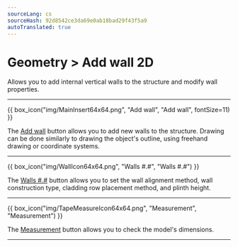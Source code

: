 ```yaml
---
sourceLang: cs
sourceHash: 92d8542ce3da69e0ab18bad29f43f5a9
autoTranslated: true
---
```


# Geometry &gt; Add wall 2D

  <p>Allows you to add internal vertical walls to the structure and modify wall properties.</p>

  <hr class="main">

  {{ box_icon("img/MainInsert64x64.png", "Add wall", "Add wall", fontSize=11) }}
  <p>The <u>Add wall</u> button allows you to add new walls to the structure. Drawing can be done similarly to drawing the object's outline, using freehand drawing or coordinate systems.</p>

  <hr class="main">

{{ box_icon("img/WallIcon64x64.png", "Walls #.#", "Walls #.#") }} 
  <p>The <u>Walls #.#</u> button allows you to set the wall alignment method, wall construction type, cladding row placement method, and plinth height.</p>

  <hr class="main">

{{ box_icon("img/TapeMeasureIcon64x64.png", "Measurement", "Measurement") }}
  <p>The <u>Measurement</u> button allows you to check the model's dimensions.</p>

  <hr class="main">

<!-- product: HiStruct Building Configurator -->